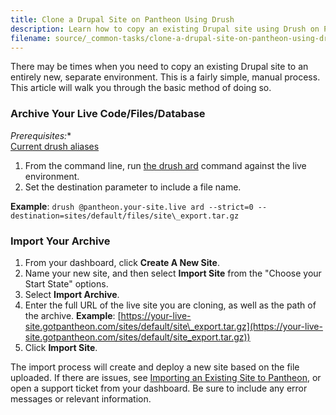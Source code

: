 ```yaml
---
title: Clone a Drupal Site on Pantheon Using Drush
description: Learn how to copy an existing Drupal site using Drush on Pantheon. 
filename: source/_common-tasks/clone-a-drupal-site-on-pantheon-using-drush.md
---
```


There may be times when you need to copy an existing Drupal site to an entirely new, separate environment. This is a fairly simple, manual process. This article will walk you through the basic method of doing so.

### Archive Your Live Code/Files/Database
 *Prerequisites:**  
 [Current drush aliases](/documentation/advanced-topics/drush-command-line-utility/-using-drush-on-pantheon)

1. From the command line, run [the drush ard](http://www.drushcommands.com/drush-6x/archive/archive-dump) command against the live environment.
2. Set the destination parameter to include a file name.  

**Example**: `drush @pantheon.your-site.live ard --strict=0 --destination=sites/default/files/site\_export.tar.gz`

###  Import Your Archive

1. From your dashboard, click **Create A New Site**.
2. Name your new site, and then select **Import Site** from the "Choose your Start State" options.
3. Select **Import Archive**.
4. Enter the full URL of the live site you are cloning, as well as the path of the archive.
  **Example**: [https://your-live-site.gotpantheon.com/sites/default/site\_export.tar.gz](https://your-live-site.gotpantheon.com/sites/default/site_export.tar.gz))
5. Click **Import Site**.

The import process will create and deploy a new site based on the file uploaded. If there are issues, see [Importing an Existing Site to Pantheon](http://helpdesk.getpantheon.com/customer/portal/articles/361251-importing-an-existing-drupal-site-to-pantheon), or open a support ticket from your dashboard. Be sure to include any error messages or relevant information.
